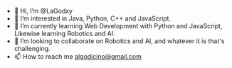 - 👋 Hi, I’m @LaGodxy
- 👀 I’m interested in Java, Python, C++ and JavaScript.
- 🌱 I’m currently learning Web Development with Python and JavaScript, Likewise learning Robotics and AI.
- 💞️ I’m looking to collaborate on Robotics and AI, and whatever it is that's challenging.
- 📫 How to reach me algodicino@gmail.com

<!---
LaGodxy/LaGodxy is a ✨ special ✨ repository because its `README.md` (this file) appears on your GitHub profile.
You can click the Preview link to take a look at your changes.
--->
